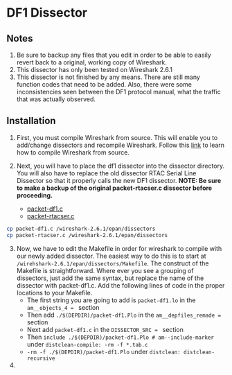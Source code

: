 # DF1 Dissector

## Notes

1. Be sure to backup any files that you edit in order to be able to easily revert back to a original, working copy of Wireshark. 
2. This dissector has only been tested on Wireshark 2.6.1
3. This dissector is not finished by any means. There are still many function codes that need to be added. Also, there were some inconsistencies seen between the DF1 protocol manual, what the traffic that was actually observed.

## Installation

1. First, you must compile Wireshark from source. This will enable you to add/change dissectors and recompile Wireshark. Follow this [link](https://www.wireshark.org/docs/wsug_html_chunked/ChBuildInstallUnixBuild.html) to learn how to compile Wireshark from source.

2. Next, you will have to place the df1 dissector into the dissector directory. You will also have to replace the old dissector RTAC Serial Line Dissector so that it properly calls the new DF1 dissector. **NOTE: Be sure to make a backup of the original packet-rtacser.c dissector before proceeding.**
    - [packet-df1.c](https://github.com/samt707/ambersloth/blob/master/df1/dissectors/packet-df1.c)
    - [packet-rtacser.c](https://github.com/samt707/ambersloth/blob/master/df1/dissectors/packet-rtacser.c)
  ```bash
  cp packet-df1.c /wireshark-2.6.1/epan/dissectors
  cp packet-rtacser.c /wireshark-2.6.1/epan/dissectors
  
  ```
  
  3. Now, we have to edit the Makefile in order for wireshark to compile with our newly added dissector. The easiest way to do this is to start at ```/wirehshark-2.6.1/epan/dissectors/Makefile```. The construct of the Makefile is straightforward. Where ever you see a grouping of dissectors, just add the same syntax, but replace the name of the dissector with packet-df1.c. Add the following lines of code in the proper locations to your Makefile.
      - The first string you are going to add is ```packet-df1.lo``` in the ```am__objects_4 = ``` section
      - Then add ```./$(DEPDIR)/packet-df1.Plo``` in the ```am__depfiles_remade = ``` section
      - Next add ```packet-df1.c``` in the ```DISSECTOR_SRC = ``` section
      - Then ```include ./$(DEPDIR)/packet-df1.Plo # am--include-marker``` under ```distclean-compile:
        -rm -f *.tab.c```
      -  ```-rm -f ./$(DEPDIR)/packet-df1.Plo``` under ```distclean: distclean-recursive```
  4.
